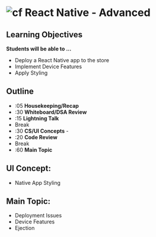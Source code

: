 ![cf](http://i.imgur.com/7v5ASc8.png) React Native - Advanced
=============================================================

## Learning Objectives

**Students will be able to ...**

* Deploy a React Native app to the store
* Implement Device Features
* Apply Styling

## Outline
* :05 **Housekeeping/Recap**
* :30 **Whiteboard/DSA Review**
* :15 **Lightning Talk**
* Break
* :30 **CS/UI Concepts** -
* :20 **Code Review**
* Break
* :60 **Main Topic**

## UI Concept:
* Native App Styling

## Main Topic:
* Deployment Issues
* Device Features
* Ejection
